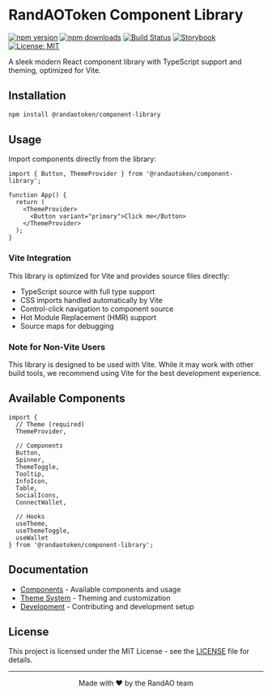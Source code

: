 # RandAOToken Component Library

[![npm version](https://img.shields.io/npm/v/@randaotoken/component-library.svg)](https://www.npmjs.com/package/@randaotoken/component-library)
[![npm downloads](https://img.shields.io/npm/dm/@randaotoken/component-library.svg)](https://www.npmjs.com/package/@randaotoken/component-library)
[![Build Status](https://github.com/RandAOLabs/component-library/actions/workflows/publish.yml/badge.svg)](https://github.com/RandAOLabs/component-library/actions/workflows/publish.yml)
[![Storybook](https://raw.githubusercontent.com/storybooks/brand/master/badge/badge-storybook.svg)](https://randaolabs.github.io/component-library)
[![License: MIT](https://img.shields.io/badge/License-MIT-yellow.svg)](https://opensource.org/licenses/MIT)

A sleek modern React component library with TypeScript support and theming, optimized for Vite.

## Installation

```bash
npm install @randaotoken/component-library
```

## Usage

Import components directly from the library:

```tsx
import { Button, ThemeProvider } from '@randaotoken/component-library';

function App() {
  return (
    <ThemeProvider>
      <Button variant="primary">Click me</Button>
    </ThemeProvider>
  );
}
```

### Vite Integration

This library is optimized for Vite and provides source files directly:
- TypeScript source with full type support
- CSS imports handled automatically by Vite
- Control-click navigation to component source
- Hot Module Replacement (HMR) support
- Source maps for debugging

### Note for Non-Vite Users

This library is designed to be used with Vite. While it may work with other build tools, we recommend using Vite for the best development experience.

## Available Components

```tsx
import {
  // Theme (required)
  ThemeProvider,
  
  // Components
  Button,
  Spinner,
  ThemeToggle,
  Tooltip,
  InfoIcon,
  Table,
  SocialIcons,
  ConnectWallet,
  
  // Hooks
  useTheme,
  useThemeToggle,
  useWallet
} from '@randaotoken/component-library';
```

## Documentation

- [Components](docs/components.md) - Available components and usage
- [Theme System](docs/theme-system.md) - Theming and customization
- [Development](docs/development.md) - Contributing and development setup

## License

This project is licensed under the MIT License - see the [LICENSE](LICENSE) file for details.

---

<div align="center">
Made with ❤️ by the RandAO team
</div>

